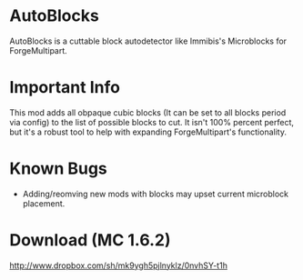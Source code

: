 AutoBlocks
==========

AutoBlocks is a cuttable block autodetector like Immibis's Microblocks for ForgeMultipart.

Important Info
==============

This mod adds all obpaque cubic blocks (It can be set to all blocks period via config) to the list of possible blocks to cut. It isn't 100% percent perfect, but it's a robust tool to help with expanding ForgeMultipart's functionality.

Known Bugs
==========

* Adding/reomving new mods with blocks may upset current microblock placement.

Download (MC 1.6.2)
===================

http://www.dropbox.com/sh/mk9ygh5pjlnyklz/0nvhSY-t1h